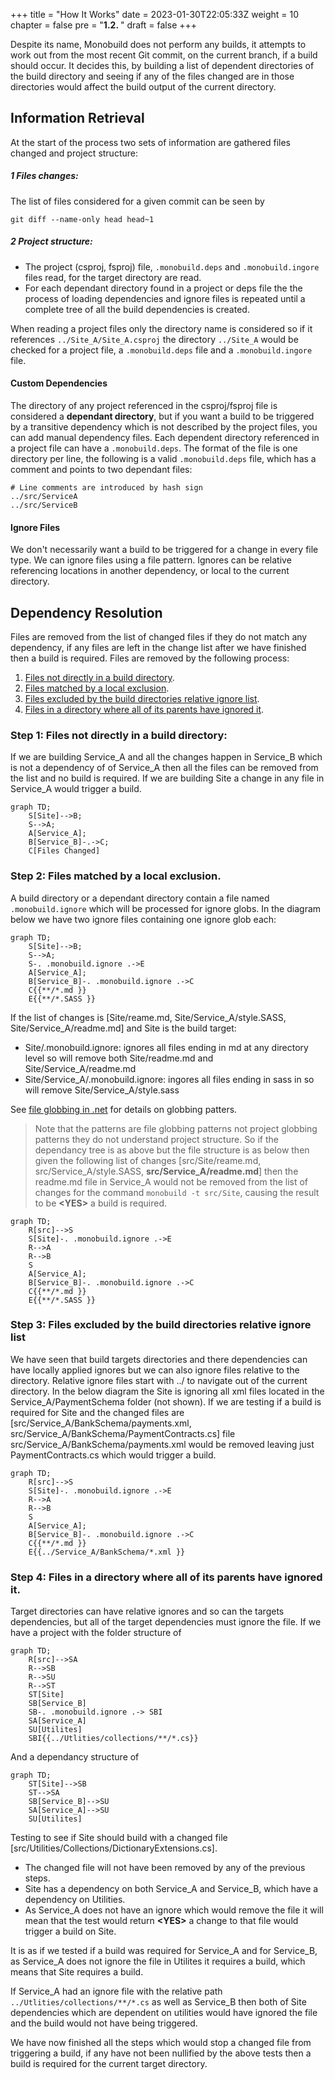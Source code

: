 +++
title = "How It Works"
date = 2023-01-30T22:05:33Z
weight = 10
chapter = false
pre = "<b>1.2. </b>"
draft = false
+++

Despite its name, Monobuild does not perform any builds, it attempts to work out from the most recent Git commit, on the current branch, if a build should occur. It decides this, by building a list of dependent directories of the build directory and seeing if any of the files changed are in those directories would affect the build output of the current directory.

## Information Retrieval

At the start of the process two sets of information are gathered files changed and project structure:

##### 1 Files changes: 
The list of files considered for a given commit can be seen by 
```
git diff --name-only head head~1
```

##### 2 Project structure:
  * The project (csproj, fsproj) file, ```.monobuild.deps``` and  ```.monobuild.ingore``` files read, for the target directory are read. 
  * For each dependant directory found in a project or deps file the the process of loading dependencies and ignore files is repeated until a complete tree of all the build dependencies is created. 

When reading a project files only the directory name is considered so if it references ```../Site_A/Site_A.csproj``` the directory ```../Site_A``` would be checked for a project file, a ```.monobuild.deps``` file and a ```.monobuild.ingore``` file.  

#### Custom Dependencies

The directory of any project referenced in the csproj/fsproj file is considered a **dependant directory**, but if you want a build to be triggered by a transitive dependency which is not described by the project files, you can add manual dependency files. Each dependent directory referenced in a project file can have a ```.monobuild.deps```. The format of the file is one directory per line, the following is a valid ```.monobuild.deps``` file, which has a comment and points to two dependant files:

```shell
# Line comments are introduced by hash sign
../src/ServiceA
../src/ServiceB
```

#### Ignore Files

We don't necessarily want a build to be triggered for a change in every file type. We can ignore files using a file pattern. Ignores can be relative referencing locations in another dependency, or local to the current directory.

## Dependency Resolution

Files are removed from the list of changed files if they do not match any dependency, if any files are left in the change list after we have finished then a build is required. Files are removed by the following process:
1. [Files not directly in a build directory](#step-1-files-not-directly-in-a-build-directory).
1. [Files matched by a local exclusion](#step-2-files-matched-by-a-local-exclusion).
1. [Files excluded by the build directories relative ignore list](#step-3-files-excluded-by-the-build-directories-relative-ignore-list).
1. [Files in a directory where all of its parents have ignored it](#step-4-files-in-a-directory-where-all-of-its-parents-have-ignored-it).


### Step 1: Files not directly in a build directory: 

If we are building Service_A and all the changes happen in Service_B which is not a dependency of of Service_A then all the files can be removed from the list and no build is required. If we are building Site a change in any file in Service_A would trigger a build.

```mermaid
graph TD;
    S[Site]-->B;
    S-->A;
    A[Service_A];
    B[Service_B]-.->C;
    C[Files Changed]
```

### Step 2: Files matched by a local exclusion.

A build directory or a dependant directory contain a file named ```.monobuild.ignore``` which will be processed for ignore globs. In the diagram below we have two ignore files containing one ignore glob each:

```mermaid
graph TD;
    S[Site]-->B;
    S-->A;
    S-. .monobuild.ignore .->E
    A[Service_A];
    B[Service_B]-. .monobuild.ignore .->C
    C{{**/*.md }}
    E{{**/*.SASS }}
```
If the list of changes is [Site/reame.md, Site/Service_A/style.SASS, Site/Service_A/readme.md] and Site is the build target:

* Site/.monobuild.ignore: ignores all files ending in md at any directory level so will remove both Site/readme.md and Site/Service_A/readme.md 
* Site/Service_A/.monobuild.ignore: ingores all files ending in sass in so will remove Site/Service_A/style.sass

See [file globbing in .net](https://learn.microsoft.com/en-us/dotnet/core/extensions/file-globbing) for details on globbing patters. 

>Note that the patterns are file globbing patterns not project globbing patterns they do not understand project structure. So if the dependancy tree is as above but the file structure is as below then given the following list of changes [src/Site/reame.md, src/Service_A/style.SASS, **src/Service_A/readme.md**] then the readme.md file in Service_A would not be removed from the list of changes for the command ```monobuild -t src/Site```, causing the result to be **\<YES\>** a build is required.

```mermaid
graph TD;
    R[src]-->S
    S[Site]-. .monobuild.ignore .->E
    R-->A
    R-->B
    S
    A[Service_A];
    B[Service_B]-. .monobuild.ignore .->C
    C{{**/*.md }}
    E{{**/*.SASS }}
```

### Step 3: Files excluded by the build directories relative ignore list

We have seen that build targets directories and there dependencies can have locally applied ignores but we can also ignore files relative to the directory. Relative ignore files start with ../ to navigate out of the current directory. In the below diagram the Site is ignoring all xml files located in the Service_A/PaymentSchema folder (not shown). If we are testing if a build is required for Site and the changed files are [src/Service_A/BankSchema/payments.xml,  src/Service_A/BankSchema/PaymentContracts.cs] file src/Service_A/BankSchema/payments.xml would be removed leaving just PaymentContracts.cs which would trigger a build.

```mermaid
graph TD;
    R[src]-->S
    S[Site]-. .monobuild.ignore .->E
    R-->A
    R-->B
    S
    A[Service_A];
    B[Service_B]-. .monobuild.ignore .->C
    C{{**/*.md }}
    E{{../Service_A/BankSchema/*.xml }}
```

### Step 4: Files in a directory where all of its parents have ignored it.

Target directories can have relative ignores and so can the targets dependencies, but all of the target dependencies must ignore the file. If we have a project with the folder structure of 


```mermaid
graph TD;
    R[src]-->SA
    R-->SB
    R-->SU
    R-->ST
    ST[Site]
    SB[Service_B]
    SB-. .monobuild.ignore .-> SBI
    SA[Service_A]
    SU[Utilites]
    SBI{{../Utlities/collections/**/*.cs}}
```

And a dependancy structure of 

```mermaid
graph TD;
    ST[Site]-->SB
    ST-->SA
    SB[Service_B]-->SU
    SA[Service_A]-->SU
    SU[Utilites]
```

Testing to see if Site should build with a changed file [src/Utilities/Collections/DictionaryExtensions.cs]. 
* The changed file will not have been removed by any of the previous steps. 
* Site has a dependency on both Service_A and Service_B, which have a dependency on Utilities. 
* As Service_A does not have an ignore which would remove the file it will mean that the test would return **\<YES\>** a change to that file would trigger a build on Site. 

It is as if we tested if a build was required for Service_A and for Service_B, as Service_A does not ignore the file in Utilites it requires a build, which means that Site requires a build.

If Service_A had an ignore file with the relative path ```../Utlities/collections/**/*.cs``` as well as Service_B then both of Site dependencies which are dependent on utilities would have ignored the file and the build would not have being triggered.

We have now finished all the steps which would stop a changed file from triggering a build, if any have not been nullified by the above tests then a build is required for the current target directory.

